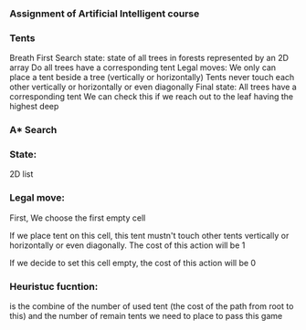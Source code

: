 ### Assignment of Artificial Intelligent course

### Tents
Breath First Search
state: state of all trees in forests represented by an 2D array
Do all trees have a corresponding tent
Legal moves: We only can place a tent beside a tree (vertically or horizontally)
Tents never touch each other vertically or horizontally or even diagonally
Final state: All trees have a corresponding tent
We can check this if we reach out to the leaf having the highest deep

### A* Search
<h3>State:</h3>
<p>2D list</p>
<h3>Legal move:</h3>
<p>First, We choose the first empty cell</p>
<p>If we place tent on this cell, this tent mustn't
 touch other tents vertically or horizontally or even diagonally. The cost of this action will be 1
</p>
<p>If we decide to set this cell empty, the cost of this action will be 0
</p>
<h3>Heuristuc fucntion: </h3> <p>is the combine of the number of used tent (the cost of the path
 from root to this) and the number of remain tents we need to place to pass this game</p>
